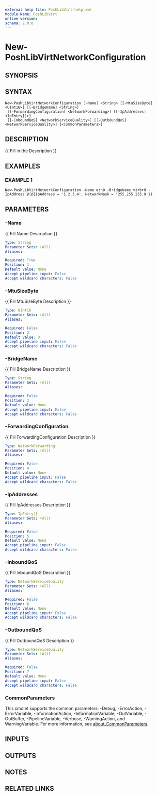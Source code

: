 ```yaml
---
external help file: PoshLibVirt-help.xml
Module Name: PoshLibVirt
online version:
schema: 2.0.0
---
```


# New-PoshLibVirtNetworkConfiguration

## SYNOPSIS

## SYNTAX

```
New-PoshLibVirtNetworkConfiguration [-Name] <String> [[-MtuSizeByte] <UInt16>] [[-BridgeName] <String>]
 [[-ForwardingConfiguration] <NetworkForwarding>] [[-IpAddresses] <IpEntry[]>]
 [[-InboundQoS] <NetworkServiceQuality>] [[-OutboundQoS] <NetworkServiceQuality>] [<CommonParameters>]
```

## DESCRIPTION
{{ Fill in the Description }}

## EXAMPLES

### EXAMPLE 1
```
New-PoshLibVirtNetworkConfiguration -Name eth0 -BridgeName virbr0 -IpAddress @(@{IpAddress = '1.2.3.4'; NetworkMask = '255.255.255.0'})
```

## PARAMETERS

### -Name
{{ Fill Name Description }}

```yaml
Type: String
Parameter Sets: (All)
Aliases:

Required: True
Position: 1
Default value: None
Accept pipeline input: False
Accept wildcard characters: False
```

### -MtuSizeByte
{{ Fill MtuSizeByte Description }}

```yaml
Type: UInt16
Parameter Sets: (All)
Aliases:

Required: False
Position: 2
Default value: 0
Accept pipeline input: False
Accept wildcard characters: False
```

### -BridgeName
{{ Fill BridgeName Description }}

```yaml
Type: String
Parameter Sets: (All)
Aliases:

Required: False
Position: 3
Default value: None
Accept pipeline input: False
Accept wildcard characters: False
```

### -ForwardingConfiguration
{{ Fill ForwardingConfiguration Description }}

```yaml
Type: NetworkForwarding
Parameter Sets: (All)
Aliases:

Required: False
Position: 4
Default value: None
Accept pipeline input: False
Accept wildcard characters: False
```

### -IpAddresses
{{ Fill IpAddresses Description }}

```yaml
Type: IpEntry[]
Parameter Sets: (All)
Aliases:

Required: False
Position: 5
Default value: None
Accept pipeline input: False
Accept wildcard characters: False
```

### -InboundQoS
{{ Fill InboundQoS Description }}

```yaml
Type: NetworkServiceQuality
Parameter Sets: (All)
Aliases:

Required: False
Position: 6
Default value: None
Accept pipeline input: False
Accept wildcard characters: False
```

### -OutboundQoS
{{ Fill OutboundQoS Description }}

```yaml
Type: NetworkServiceQuality
Parameter Sets: (All)
Aliases:

Required: False
Position: 7
Default value: None
Accept pipeline input: False
Accept wildcard characters: False
```

### CommonParameters
This cmdlet supports the common parameters: -Debug, -ErrorAction, -ErrorVariable, -InformationAction, -InformationVariable, -OutVariable, -OutBuffer, -PipelineVariable, -Verbose, -WarningAction, and -WarningVariable. For more information, see [about_CommonParameters](http://go.microsoft.com/fwlink/?LinkID=113216).

## INPUTS

## OUTPUTS

## NOTES

## RELATED LINKS
